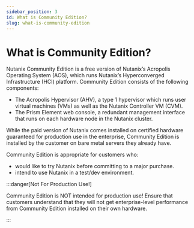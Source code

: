 ```yaml
---
sidebar_position: 3
id: What is Community Edition?
slug: what-is-community-edition
---
```


# What is Community Edition?

Nutanix Community Edition is a free version of Nutanix’s Acropolis Operating System (AOS), which runs Nutanix’s Hyperconverged Infrastructure (HCI) platform. Community Edition consists of the following components:

- The Acropolis Hypervisor (AHV), a type 1 hypervisor which runs user virtual machines (VMs) as well as the Nutanix Controller VM (CVM).
- The Prism Element web console, a redundant management interface that runs on each hardware node in the Nutanix cluster.

While the paid version of Nutanix comes installed on certified hardware guaranteed for production use in the enterprise, Community Edition is installed by the customer on bare metal servers they already have.

Community Edition is appropriate for customers who:

- would like to try Nutanix before committing to a major purchase.
- intend to use Nutanix in a test/dev environment.

:::danger[Not For Production Use!]

Community Edition is NOT intended for production use! Ensure that customers understand that they will not get enterprise-level performance from Community Edition installed on their own hardware.

:::
